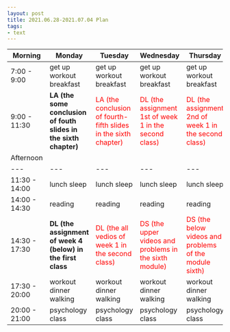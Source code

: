 ```yaml
---
layout: post
title: 2021.06.28-2021.07.04 Plan
tags:
- text
---   
```


| Morning | Monday | Tuesday | Wednesday | Thursday | Friday | Saturday | Sunday |
|---|---|---|---|---|---|---|---|
| 7:00 - 9:00  | get up workout breakfast | get up workout breakfast | get up workout breakfast | get up workout breakfast | get up workout breakfast | get up workout breakfast | get up workout breakfast |
| 9:00 - 11:30 | **LA (the some conclusion of fouth slides in the sixth chapter)** | <font color=red > LA (the conclusion of fourth-fifth slides in the sixth chapter) | <font color=red > DL (the assignment 1st of week 1 in the second class) | <font color=red > DL (the assignment 2nd of week 1 in the second class) | <font color=red > DL (the assignment 3rd of week 1 in the second class) | do something I like | do something I like |
| Afternoon  |   |   |   |   |   |   |   |
|---|---|---|---|---|---|---|---|
| 11:30 - 14:00  | lunch sleep | lunch sleep | lunch sleep | lunch sleep | lunch sleep | lunch sleep | lunch sleep |
| 14:00 - 14:30  | reading | reading | reading | reading | reading | reading | reading |
| 14:30 - 17:30  | **DL (the assignment of week 4 (below) in the first class** | <font color=red > DL (the all vedios of week 1 in the second class) | <font color=red > DS (the upper videos and problems in the sixth module) | <font color=red > DS (the below videos and problems of the module sixth) | <font color=red > LA (the conclusion of eighth-nineth slides in the sixth chapter) | do something I like | do something I like |
| 17:30 - 20:00  | workout dinner walking | workout dinner walking  | workout dinner walking | workout dinner walking | workout dinner walking | workout dinner walking | workout dinner walking |
| 20:00 - 21:00  | psychology class | psychology class | psychology class | psychology class | psychology class | psychology class | psychology class |
